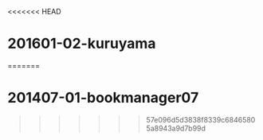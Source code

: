 <<<<<<< HEAD
# 201601-02-kuruyama
=======
# 201407-01-bookmanager07
>>>>>>> 57e096d5d3838f8339c68465805a8943a9d7b99d
